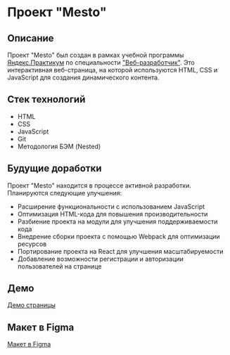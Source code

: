 # Проект "Mesto"

## Описание

Проект "Mesto" был создан в рамках учебной программы [Яндекс.Практикум](https://practicum.yandex.ru) по специальности ["Веб-разработчик"](https://practicum.yandex.ru/web/). Это интерактивная веб-страница, на которой используются HTML, CSS и JavaScript для создания динамического контента.

## Стек технологий

- HTML
- CSS
- JavaScript
- Git
- Методология БЭМ (Nested)

## Будущие доработки

Проект "Mesto" находится в процессе активной разработки. Планируются следующие улучшения:

- Расширение функциональности с использованием JavaScript
- Оптимизация HTML-кода для повышения производительности
- Разбиение проекта на модули для улучшения поддерживаемости кода
- Внедрение сборки проекта с помощью Webpack для оптимизации ресурсов
- Портирование проекта на React для улучшения масштабируемости
- Добавление возможности регистрации и авторизации пользователей на странице

## Демо

[Демо страницы](https://tsinik2508.github.io/mesto/)

## Макет в Figma

[Макет в Figma](https://www.figma.com/file/2cn9N9jSkmxD84oJik7xL7/JavaScript.-Sprint-4?node-id=28212%3A212&mode=dev)


